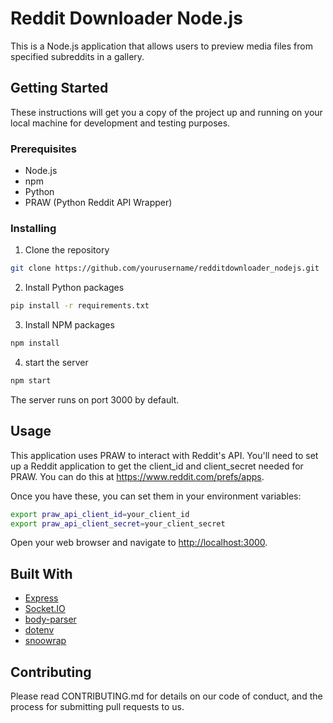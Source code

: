 # Reddit Downloader Node.js

This is a Node.js application that allows users to preview media files from specified subreddits in a gallery.

## Getting Started

These instructions will get you a copy of the project up and running on your local machine for development and testing purposes.

### Prerequisites

- Node.js
- npm
- Python
- PRAW (Python Reddit API Wrapper)

### Installing

1. Clone the repository
```sh
git clone https://github.com/yourusername/redditdownloader_nodejs.git
```
2. Install Python packages

```sh
pip install -r requirements.txt
```

3. Install NPM packages
```sh
npm install
```
4. start the server
```sh
npm start
```
The server runs on port 3000 by default.

## Usage

This application uses PRAW to interact with Reddit's API. You'll need to set up a Reddit application to get the client_id and client_secret needed for PRAW. You can do this at https://www.reddit.com/prefs/apps.

Once you have these, you can set them in your environment variables:

```sh
export praw_api_client_id=your_client_id
export praw_api_client_secret=your_client_secret
```

Open your web browser and navigate to [http://localhost:3000](http://localhost:3000).

## Built With

- [Express](https://expressjs.com/)
- [Socket.IO](https://socket.io/)
- [body-parser](https://www.npmjs.com/package/body-parser)
- [dotenv](https://www.npmjs.com/package/dotenv)
- [snoowrap](https://www.npmjs.com/package/snoowrap)

## Contributing
Please read CONTRIBUTING.md for details on our code of conduct, and the process for submitting pull requests to us.


